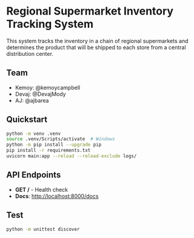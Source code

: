 # Regional Supermarket Inventory Tracking System

This system tracks the inventory in a chain of regional supermarkets and determines the product that will be shipped to each store from a central distribution center.

## Team

- Kemoy: @kemoycampbell
- Devaj: @DevajMody
- AJ: @ajbarea

## Quickstart

```bash
python -m venv .venv
source .venv/Scripts/activate  # Windows
python -m pip install --upgrade pip
pip install -r requirements.txt
uvicorn main:app --reload --reload-exclude logs/
```

## API Endpoints

- **GET /** - Health check
- **Docs**: <http://localhost:8000/docs>

## Test

```bash
python -m unittest discover
```
